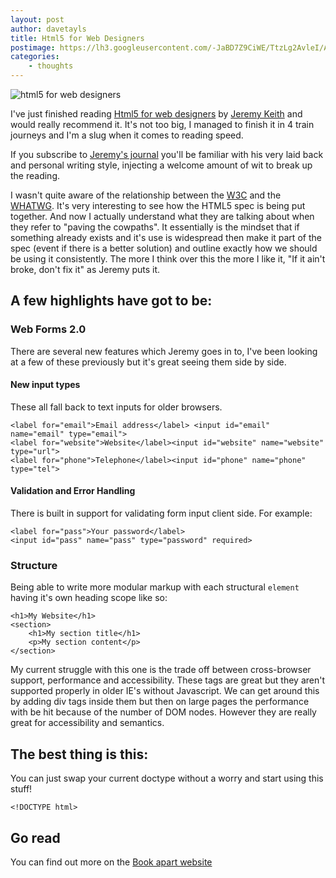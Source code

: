 ```yaml
--- 
layout: post 
author: davetayls 
title: Html5 for Web Designers
postimage: https://lh3.googleusercontent.com/-JaBD7Z9CiWE/TtzLg2AvleI/AAAAAAAAjzs/8GBJEETMD1Y/s512/42.png
categories:
    - thoughts
---
```

![html5 for web designers](https://lh3.googleusercontent.com/-JaBD7Z9CiWE/TtzLg2AvleI/AAAAAAAAjzs/8GBJEETMD1Y/s512/42.png)

I've just finished reading [Html5 for web designers](http://www.abookapart.com/products/html5-for-web-designers) by [Jeremy Keith](http://adactio.com/) and would really recommend it. It's not too big, I managed to finish it in 4 train journeys and I'm a slug when it comes to reading speed.

If you subscribe to [Jeremy's journal](http://adactio.com/journal/) you'll be familiar with his very laid back and personal writing style, injecting a welcome amount of wit to break up the reading.

I wasn't quite aware of the relationship between the [W3C](http://w3.org) and the [WHATWG](http://www.whatwg.org/). It's very interesting to see how the HTML5 spec is being put together. And now I actually understand what they are talking about when they refer to "paving the cowpaths". It essentially is the mindset that if something already exists and it's use is widespread then make it part of the spec (event if there is a better solution) and outline exactly how we should be using it consistently. The more I think over this the more I like it, "If it ain't broke, don't fix it" as Jeremy puts it.

## A few highlights have got to be:

### Web Forms 2.0

There are several new features which Jeremy goes in to, I've been looking at a few of these previously but it's great seeing them side by side.

#### New input types

These all fall back to text inputs for older browsers.

    <label for="email">Email address</label> <input id="email" name="email" type="email"> 
    <label for="website">Website</label><input id="website" name="website" type="url">
    <label for="phone">Telephone</label><input id="phone" name="phone" type="tel">

#### Validation and Error Handling

There is built in support for validating form input client side. For example:

    <label for="pass">Your password</label>
    <input id="pass" name="pass" type="password" required>


### Structure

Being able to write more modular markup with each structural `element` having it's own heading scope like so:

    <h1>My Website</h1>
    <section>
        <h1>My section title</h1>
        <p>My section content</p>
    </section>

My current struggle with this one is the trade off between cross-browser support, performance and accessibility. These tags are great but they aren't supported properly in older IE's without Javascript. We can get around this by adding div tags inside them but then on large pages the performance with be hit because of the number of DOM nodes. However they are really great for accessibility and semantics.

## The best thing is this:

You can just swap your current doctype without a worry and start using this stuff!
    
    <!DOCTYPE html>

## Go read

You can find out more on the [Book apart website](http://www.abookapart.com/)

